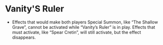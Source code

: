 # Vanity'S Ruler

*   Effects that would make both players Special Summon, like “The Shallow Grave”, cannot be activated while “Vanity’s Ruler” is in play. Effects that must activate, like “Spear Cretin”, will still activate, but the effect disappears.
